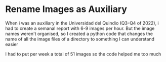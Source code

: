 # Rename Images as Auxiliary

When i was an auxiliary in the Universidad del Quindio (Q3-Q4 of 2022), i had to create a semanal report with 6-9 images per hour. But the image names weren't organised, so I created a python code that changes the name of all the image files of a directory to something I can understand easier

I had to put per week a total of 51 images so the code helped me too much